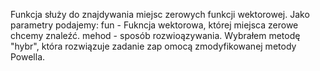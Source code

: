 Funkcja służy do znajdywania miejsc zerowych funkcji wektorowej. 
Jako parametry podajemy:
fun - Fukncja wektorowa, której miejsca zerowe chcemy znaleźć. 
mehod - sposób rozwioązywania. Wybrałem metodę "hybr", która rozwiązuje zadanie zap omocą zmodyfikowanej metody Powella. 
